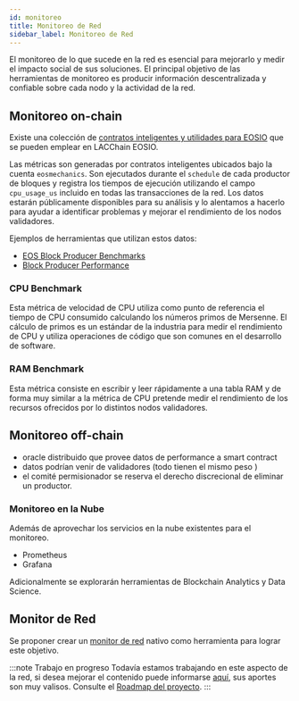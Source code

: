 ```yaml
---
id: monitoreo
title: Monitoreo de Red
sidebar_label: Monitoreo de Red
---
```


El monitoreo de lo que sucede en la red es esencial para mejorarlo y medir el impacto social de sus soluciones. El principal objetivo de las herramientas de monitoreo es producir información descentralizada y confiable sobre cada nodo y la actividad de la red.

## Monitoreo on-chain

Existe una colección de [contratos inteligentes y utilidades para EOSIO](https://eosmechanics.com/)  que se pueden emplear en LACChain EOSIO.

Las métricas son generadas por contratos inteligentes ubicados bajo la cuenta `eosmechanics`. Son ejecutados durante el `schedule` de cada productor de bloques y registra los tiempos de ejecución utilizando el campo `cpu_usage_us` incluido en todas las transacciones de la red. Los datos estarán públicamente disponibles para su análisis y lo alentamos a hacerlo para ayudar a identificar problemas y mejorar el rendimiento de los nodos validadores.

Ejemplos de herramientas que utilizan estos datos: 

- [EOS Block Producer Benchmarks](https://www.alohaeos.com/tools/benchmarks) 
- [Block Producer Performance](https://labs.eostitan.com/#/block-producer-performance) 

### CPU Benchmark

Esta métrica de velocidad de CPU utiliza como punto de referencia el tiempo de CPU consumido calculando los números primos de Mersenne. El cálculo de primos es un estándar de la industria para medir el rendimiento de CPU y utiliza operaciones de código que son comunes en el desarrollo de software.

### RAM Benchmark

Esta métrica consiste en escribir y leer rápidamente a una tabla RAM y de forma muy similar a la métrica de CPU pretende medir el rendimiento de los recursos ofrecidos por lo distintos nodos validadores. 

## Monitoreo off-chain

- oracle distribuido que provee datos de performance a smart contract
- datos podrían venir de validadores (todo tienen el mismo peso )
- el comité permisionador se reserva el derecho discrecional de eliminar un productor.

### Monitoreo en la Nube

Además de aprovechar los servicios en la nube existentes para el monitoreo.

 - Prometheus
 - Grafana 

Adicionalmente se explorarán herramientas de Blockchain Analytics y Data Science.


## Monitor de Red

Se proponer crear un [monitor de red](../herramientas/monitor) nativo como herramienta para lograr este objetivo. 

:::note Trabajo en progreso
Todavía estamos trabajando en este aspecto de la red, si desea mejorar el contenido puede informarse [aquí](../guias/contribuir), sus aportes son muy valisos. Consulte el [Roadmap del proyecto](./roadmap).
:::